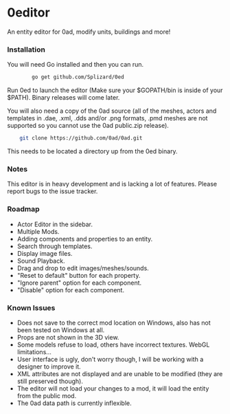 # 0editor
An entity editor for 0ad, modify units, buildings and more!

### Installation
You will need Go installed and then you can run.

```sh
		go get github.com/Splizard/0ed
```

Run 0ed to launch the editor (Make sure your $GOPATH/bin is inside of your $PATH).
Binary releases will come later.

You will also need a copy of the 0ad source (all of the meshes, actors and templates in .dae, .xml, .dds and/or .png formats, .pmd meshes are not supported so you cannot use the 0ad public.zip release).

```sh
	git clone https://github.com/0ad/0ad.git
```

This needs to be located a directory up from the 0ed binary.

### Notes

This editor is in heavy development and is lacking a lot of features.
Please report bugs to the issue tracker.

### Roadmap

* Actor Editor in the sidebar.
* Multiple Mods.
* Adding components and properties to an entity.
* Search through templates.
* Display image files.
* Sound Playback.
* Drag and drop to edit images/meshes/sounds.
* "Reset to default" button for each property.
* "Ignore parent" option for each component.
* "Disable" option for each component.

### Known Issues

* Does not save to the correct mod location on Windows, also has not been tested on Windows at all.
* Props are not shown in the 3D view.
* Some models refuse to load, others have incorrect textures. WebGL limitations...
* User interface is ugly, don't worry though, I will be working with a designer to improve it.
* XML attributes are not displayed and are unable to be modified (they are still preserved though).
* The editor will not load your changes to a mod, it will load the entity from the public mod.
* The 0ad data path is currently inflexible.
